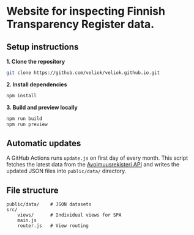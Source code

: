 # Website for inspecting Finnish Transparency Register data.


## Setup instructions
__1. Clone the repository__

```bash
git clone https://github.com/veliok/veliok.github.io.git
```
__2. Install dependencies__
```bash
npm install
```
__3. Build and preview locally__
```bash
npm run build
npm run preview
```

## Automatic updates
A GitHub Actions runs ```update.js``` on first day of every month.
This script fetches the latest data from the [Avoimuusrekisteri API](https://public.api.avoimuusrekisteri.fi/swagger#/) and writes the updated JSON files into ```public/data/``` directory.

## File structure
    
    public/data/    # JSON datasets
    src/
        views/      # Individual views for SPA
        main.js
        router.js   # View routing
